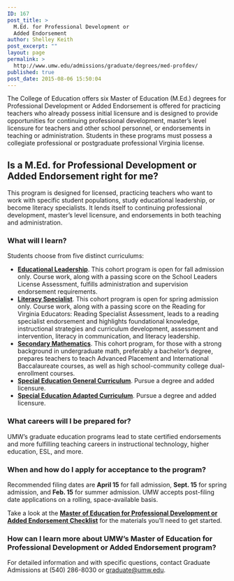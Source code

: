 ```yaml
---
ID: 167
post_title: >
  M.Ed. for Professional Development or
  Added Endorsement
author: Shelley Keith
post_excerpt: ""
layout: page
permalink: >
  http://www.umw.edu/admissions/graduate/degrees/med-profdev/
published: true
post_date: 2015-08-06 15:50:04
---
```

The College of Education offers six Master of Education (M.Ed.) degrees for Professional Development or Added Endorsement is offered for practicing teachers who already possess initial licensure and is designed to provide opportunities for continuing professional development, master’s level licensure for teachers and other school personnel, or endorsements in teaching or administration. Students in these programs must possess a collegiate professional or postgraduate professional Virginia license.
<strong>
</strong>
<h2>Is a M.Ed. for Professional Development or Added Endorsement right for me?</h2>
This program is designed for licensed, practicing teachers who want to work with specific student populations, study educational leadership, or become literacy specialists. It lends itself to continuing professional development, master’s level licensure, and endorsements in both teaching and administration.
<strong>
</strong>
<h3>What will I learn?</h3>
Students choose from five distinct curriculums:
<ul>
 	<li><a href="http://publications.umw.edu/graduatecatalog/graduate-programs/college-of-education/master-of-education/#leadership"><strong>Educational Leadership</strong></a>. This cohort program is open for fall admission only. Course work, along with a passing score on the School Leaders License Assessment, fulfills administration and supervision endorsement requirements.</li>
 	<li><a href="http://publications.umw.edu/graduatecatalog/graduate-programs/college-of-education/master-of-education/#literacy"><strong>Literacy Specialist</strong></a>. This cohort program is open for spring admission only. Course work, along with a passing score on the Reading for Virginia Educators: Reading Specialist Assessment, leads to a reading specialist endorsement and highlights foundational knowledge, instructional strategies and curriculum development, assessment and intervention, literacy in communication, and literacy leadership.</li>
 	<li><a href="http://publications.umw.edu/graduatecatalog/graduate-programs/college-of-education/master-of-education/#secondary"><strong>Secondary Mathematics</strong></a>. This cohort program, for those with a strong background in undergraduate math, preferably a bachelor’s degree, prepares teachers to teach Advanced Placement and International Baccalaureate courses, as well as high school-community college dual-enrollment courses.</li>
 	<li><a href="http://publications.umw.edu/graduatecatalog/graduate-programs/college-of-education/master-of-education/#special"><strong>Special Education General Curriculum</strong></a>. Pursue a degree and added licensure.</li>
 	<li><a href="http://publications.umw.edu/graduatecatalog/graduate-programs/college-of-education/master-of-education/#special"><strong>Special Education Adapted Curriculum</strong></a>. Pursue a degree and added licensure.<strong> </strong></li>
</ul>
<h3>What careers will I be prepared for?</h3>
UMW’s graduate education programs lead to state certified endorsements and more fulfilling teaching careers in instructional technology, higher education, ESL, and more.
<strong>
</strong>
<h3>When and how do I apply for acceptance to the program?</h3>
Recommended filing dates are <strong>April 15</strong> for fall admission, <strong>Sept. 15</strong> for spring admission, and <strong>Feb. 15</strong> for summer admission. UMW accepts post-filing date applications on a rolling, space-available basis.

Take a look at the <a href="http://www.umw.edu/admissions/graduate/degrees/med-profdev/med-profdev-checklist/"><strong>Master of Education for Professional Development or Added Endorsement Checklist</strong></a> for the materials you’ll need to get started.
<strong>
</strong>
<h3>How can I learn more about UMW’s Master of Education for Professional Development or Added Endorsement program?</h3>
For detailed information and with specific questions, contact Graduate Admissions at (540) 286-8030 or <a href="mailto:graduate@umw.edu">graduate@umw.edu</a>.